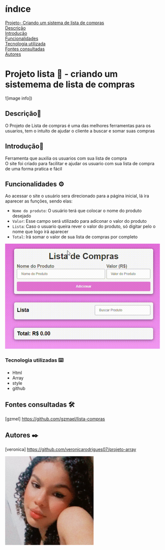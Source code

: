 # ı́ndıce

[Projeto- Criando um sistema de lista de compras](#projeto---criando-lista-de-compra)  
[Descrição](#descri%C3%A7%C3%A3o)  
[Introdução](#introdu%C3%A7%C3%A3o)  
[Funcionalidades](#funcionalidades)  
[Tecnologia utilizada](#tecnologia-utilizadas)  
[Fontes consultadas](#fontes-consultadas)  
[Autores](#autores)  

# Projeto lista 🚀 - criando um sistemema de lista de compras

![image info]) 

## Descrição📝
O Projeto de Lista de compras é uma das melhores ferramentas para os usuarios, tem o intuito de ajudar o cliente a buscar e somar suas compras 

## Introdução📌
Ferramenta que auxilia os usuarios com sua lista de compra  
O site foi criado para facilitar e ajudar os usuario com sua lista de compra de uma forma pratica e fácil 

## Funcionalidades ⚙️
Ao acessar o site o usuário sera direcionado para a página inicial, lá ira aparecer as funções, sendo elas: 
  - `Nome do produto`: O usuário terá que colocar o nome do produto desejado  
 -  `Valor`: Esse campo será utilizado para adiconar o valor do produto  
  - `Lista`: Caso o usuario queira rever o valor do produto, só digitar pelo o nome que logo irá aparecer 
  - `Total`: Irá somar o valor de sua lista de compras por completo

 ![image info](video/gif.gif) 

 ### Tecnologia utilizadas ⌨️ 
* Html
* Array
* style
* github

## Fontes consultadas 🛠️
[gzmel] https://github.com/gzmael/lista-compras

## Autores ✒️
[veronica] https://github.com/veronicarodrigues07/projeto-array  

![image info](img/foto.png)


